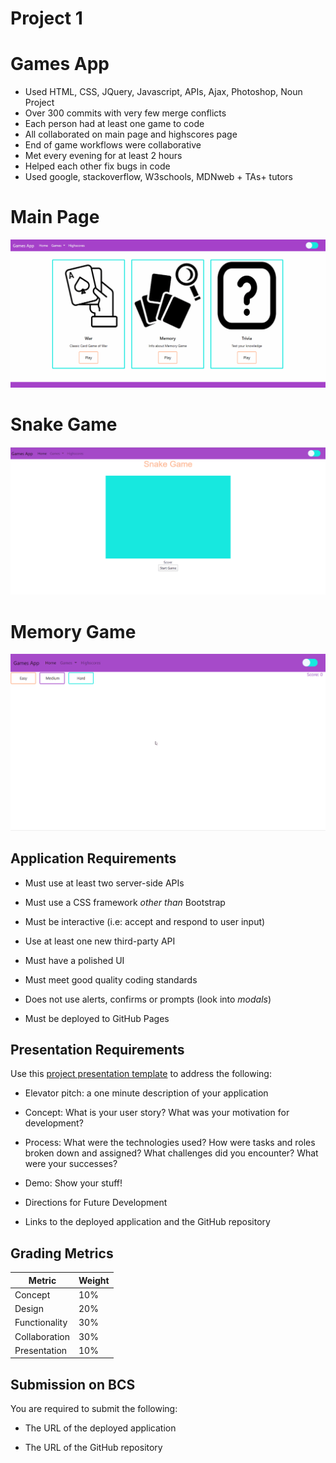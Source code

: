 # Project 1

# Games App

- Used HTML, CSS, JQuery, Javascript, APIs, Ajax, Photoshop, Noun Project
- Over 300 commits with very few merge conflicts
- Each person had at least one game to code
- All collaborated on main page and highscores page
- End of game workflows were collaborative
- Met every evening for at least 2 hours
- Helped each other fix bugs in code
- Used google, stackoverflow, W3schools, MDNweb + TAs+ tutors

# Main Page

![demo](assets/darkmode.gif)

# Snake Game

![snake](assets/snakegame.gif)

# Memory Game

![memorygame](assets/memorygame.gif)

## Application Requirements

- Must use at least two server-side APIs

- Must use a CSS framework _other than_ Bootstrap

- Must be interactive (i.e: accept and respond to user input)

- Use at least one new third-party API

- Must have a polished UI

- Must meet good quality coding standards

- Does not use alerts, confirms or prompts (look into _modals_)

- Must be deployed to GitHub Pages

## Presentation Requirements

Use this [project presentation template](https://docs.google.com/presentation/d/1_u8TKy5zW5UlrVQVnyDEZ0unGI2tjQPDEpA0FNuBKAw/edit?usp=sharing) to address the following:

- Elevator pitch: a one minute description of your application

- Concept: What is your user story? What was your motivation for development?

- Process: What were the technologies used? How were tasks and roles broken down and assigned? What challenges did you encounter? What were your successes?

- Demo: Show your stuff!

- Directions for Future Development

- Links to the deployed application and the GitHub repository

## Grading Metrics

| Metric        | Weight |
| ------------- | ------ |
| Concept       | 10%    |
| Design        | 20%    |
| Functionality | 30%    |
| Collaboration | 30%    |
| Presentation  | 10%    |

## Submission on BCS

You are required to submit the following:

- The URL of the deployed application

- The URL of the GitHub repository
